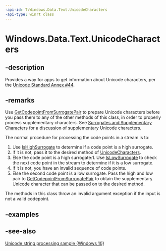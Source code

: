 ----api-id: T:Windows.Data.Text.UnicodeCharacters
-api-type: winrt class
---<!-- Class syntax.public class UnicodeCharacters --># Windows.Data.Text.UnicodeCharacters## -descriptionProvides a way for apps to get information about Unicode characters, per the [Unicode Standard Annex #44](http://go.microsoft.com/fwlink/p/?LinkId=302088).## -remarksUse [GetCodepointFromSurrogatePair](unicodecharacters_getcodepointfromsurrogatepair.md) to prepare Unicode characters before you pass them to any of the other methods of this class, in order to properly process supplementary characters. See [Surrogates and Supplementary Characters](http://msdn.microsoft.com/library/0dea39e2-a2b4-47fc-b44a-56af8ba1e346) for a discussion of supplementary Unicode characters.The normal procedure for processing the code points in a stream is to:1. Use [IsHighSurrogate](unicodecharacters_ishighsurrogate.md) to determine if a code point is a high surrogate.1. If it is not, pass it to the desired method of [UnicodeCharacters](unicodecharacters.md).1. Else the code point is a high surrogate:1. Use [IsLowSurrogate](unicodecharacters_islowsurrogate.md) to check the next code point in the stream to determine if it is a low surrogate.1. If it is not, you have an invalid sequence of code points.1. Else the second code point is a low surrogate. Pass the high and low pair to [GetCodepointFromSurrogatePair](unicodecharacters_getcodepointfromsurrogatepair.md) to obtain the supplementary Unicode character that can be passed on to the desired method.The methods in this class throw an invalid argument exception if the input is not a valid codepoint.## -examples## -see-also[Unicode string processing sample (Windows 10)](http://go.microsoft.com/fwlink/p/?LinkId=620614)